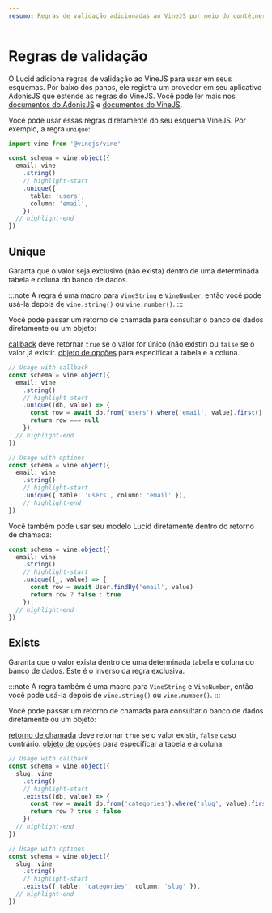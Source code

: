```yaml
---
resumo: Regras de validação adicionadas ao VineJS por meio do contêiner AdonisJS
---
```


# Regras de validação

O Lucid adiciona regras de validação ao VineJS para usar em seus esquemas. Por baixo dos panos, ele registra um provedor em seu aplicativo AdonisJS que estende as regras do VineJS.
Você pode ler mais nos [documentos do AdonisJS](https://docs.adonisjs.com/guides/concepts/service-providers#service-providers) e [documentos do VineJS](https://vinejs.dev/docs/extend/custom_rules).

Você pode usar essas regras diretamente do seu esquema VineJS. Por exemplo, a regra `unique`:

```ts
import vine from '@vinejs/vine'

const schema = vine.object({
  email: vine
    .string()
    // highlight-start
    .unique({
      table: 'users',
      column: 'email',
    }),
  // highlight-end
})
```

## Unique

Garanta que o valor seja exclusivo (não exista) dentro de uma determinada tabela e coluna do banco de dados.

:::note
A regra é uma macro para `VineString` e `VineNumber`, então você pode usá-la depois de `vine.string()` ou `vine.number()`.
:::

Você pode passar um retorno de chamada para consultar o banco de dados diretamente ou um objeto:

[callback](https://github.com/adonisjs/lucid/blob/21.x/src/types/vine.ts#L61-L65) deve retornar `true` se o valor for único (não existir) ou `false` se o valor já existir.
[objeto de opções](https://github.com/adonisjs/lucid/blob/21.x/src/types/vine.ts#L17-L55) para especificar a tabela e a coluna.

```ts
// Usage with callback
const schema = vine.object({
  email: vine
    .string()
    // highlight-start
    .unique((db, value) => {
      const row = await db.from('users').where('email', value).first()
      return row === null
    }),
  // highlight-end
})

// Usage with options
const schema = vine.object({
  email: vine
    .string()
    // highlight-start
    .unique({ table: 'users', column: 'email' }),
    // highlight-end
})
```

Você também pode usar seu modelo Lucid diretamente dentro do retorno de chamada:

```ts
const schema = vine.object({
  email: vine
    .string()
    // highlight-start
    .unique((_, value) => {
      const row = await User.findBy('email', value)
      return row ? false : true
    }),
  // highlight-end
})
```

## Exists

Garanta que o valor exista dentro de uma determinada tabela e coluna do banco de dados. Este é o inverso da regra exclusiva.

:::note
A regra também é uma macro para `VineString` e `VineNumber`, então você pode usá-la depois de `vine.string()` ou `vine.number()`.
:::

Você pode passar um retorno de chamada para consultar o banco de dados diretamente ou um objeto:

[retorno de chamada](https://github.com/adonisjs/lucid/blob/21.x/src/types/vine.ts#L61-L65) deve retornar `true` se o valor existir, `false` caso contrário.
[objeto de opções](https://github.com/adonisjs/lucid/blob/21.x/src/types/vine.ts#L17-L55) para especificar a tabela e a coluna.

```ts
// Usage with callback
const schema = vine.object({
  slug: vine
    .string()
    // highlight-start
    .exists((db, value) => {
      const row = await db.from('categories').where('slug', value).first()
      return row ? true : false
    }),
  // highlight-end
})

// Usage with options
const schema = vine.object({
  slug: vine
    .string()
    // highlight-start
    .exists({ table: 'categories', column: 'slug' }),
  // highlight-end
})
```
